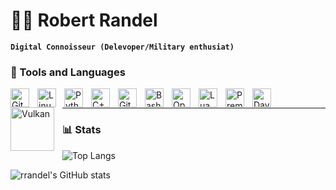 # 🧑‍💻 Robert Randel
**`Digital Connoisseur (Delevoper/Military enthusiat)`**
### 🔨 Tools and Languages

<img align="left" alt="Git" width="30px" style="padding-right:10px;" src="https://cdn.jsdelivr.net/gh/devicons/devicon/icons/git/git-original.svg" />
<img align="left" alt="Linux" width="30px" style="padding-right:10px;" src="https://cdn.jsdelivr.net/gh/devicons/devicon/icons/linux/linux-original.svg" />
<img align="left" alt="Python" width="30px" style="padding-right:10px;" src="https://cdn.jsdelivr.net/gh/devicons/devicon/icons/python/python-original.svg" />
<img align="left" alt="C++" width="30px" style="padding-right:10px;" src="https://cdn.jsdelivr.net/gh/devicons/devicon/icons/cplusplus/cplusplus-original.svg" />
<img align="left" alt="GitHub" width="30px" style="padding-right:10px;" src="https://cdn.jsdelivr.net/gh/devicons/devicon/icons/github/github-original.svg" />
<img align="left" alt="Bash" width="30px" style="padding-right:10px;" src="https://cdn.jsdelivr.net/gh/devicons/devicon/icons/bash/bash-original.svg" />
<img align="left" alt="OpenGL" width="30px" style="padding-right:10px;" src="https://cdn.jsdelivr.net/gh/devicons/devicon/icons/opengl/opengl-original.svg" />
<img align="left" alt="Lua" width="30px" style="padding-right:10px;" src="https://cdn.jsdelivr.net/gh/devicons/devicon/icons/lua/lua-original.svg" />
<img align="left" alt="Premake" width="30px" style="padding-right:10px;" src="https://premake.github.io/img/premake-logo.png" />
<img align="left" alt="Davinci Resolve" width="30px" style="padding-right:10px;" src="https://upload.wikimedia.org/wikipedia/commons/thumb/4/4d/DaVinci_Resolve_Studio.png/480px-DaVinci_Resolve_Studio.png" />
<img align="left" alt="Vulkan" width="70px" style="padding-right:10px;" src="https://d29g4g2dyqv443.cloudfront.net/sites/default/files/Vulkan_Logo.png" />
<br />

---

### 📊 Stats

![Top Langs](https://github-readme-stats.vercel.app/api/top-langs/?username=rrandel&show_icons=true&theme=dark&bg_color=1e1e2e&text_color=cdd6f4&icon_color=cba6f7&title_color=94e2d5)

![rrandel's GitHub stats](https://github-readme-stats.vercel.app/api?username=rrandel&show_icons=true&theme=dark&bg_color=1e1e2e&text_color=cdd6f4&icon_color=cba6f7&title_color=94e2d5) 
